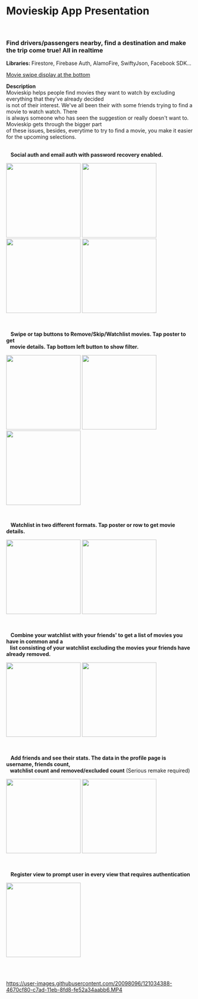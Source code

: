 # Movieskip App Presentation 

</br>
<h3>Find drivers/passengers nearby, find a destination and make the trip come true! All in realtime</h3>
<strong>Libraries: </strong> Firestore, Firebase Auth, AlamoFire, SwiftyJson, Facebook SDK...<br>

<a href="#b">Movie swipe display at the bottom</a>
<br>

<strong>Description</strong><br>
Movieskip helps people find movies they want to watch by excluding everything that they've already decided<br>
is not of their interest. We've all been their with some friends trying to find a movie to watch watch. There<br>
is always someone who has seen the suggestion or really doesn't want to. Movieskip gets through the bigger part<br>
of these issues, besides, everytime to try to find a movie, you make it easier for the upcoming selections.
<br><br>

 &nbsp; &nbsp;<strong>Social auth and email auth with password recovery enabled.</strong>
<p>
  <img src="https://github.com/marchelmon/PORTFOLIO/blob/master/Movieskip/assets/12.png" width="200">
  <img src="https://github.com/marchelmon/PORTFOLIO/blob/master/Movieskip/assets/11.png" width="200">
  <img src="https://github.com/marchelmon/PORTFOLIO/blob/master/Movieskip/assets/9.png" width="200">
  <img src="https://github.com/marchelmon/PORTFOLIO/blob/master/Movieskip/assets/10.png" width="200">  
</p>
<br>

 &nbsp; &nbsp;<strong>Swipe or tap buttons to Remove/Skip/Watchlist movies. Tap poster to get<br> 
 &nbsp; &nbsp;movie details. Tap bottom left button to show filter.</strong>
<p>
  <img src="https://github.com/marchelmon/PORTFOLIO/blob/master/Movieskip/assets/14.png" width="200">
  <img src="https://github.com/marchelmon/PORTFOLIO/blob/master/Movieskip/assets/8.png" width="200">  
  <img src="https://github.com/marchelmon/PORTFOLIO/blob/master/Movieskip/assets/5.png" width="200">
</p>
<br>

 &nbsp; &nbsp;<strong>Watchlist in two different formats. Tap poster or row to get movie details.</strong>
<p>
  <img src="https://github.com/marchelmon/PORTFOLIO/blob/master/Movieskip/assets/6.png" width="200">
  <img src="https://github.com/marchelmon/PORTFOLIO/blob/master/Movieskip/assets/13.png" width="200">  
</p>
<br>

 &nbsp; &nbsp;<strong>Combine your watchlist with your friends' to get a list of movies you have in common and a <br>
 &nbsp; &nbsp;list consisting of your watchlist excluding the movies your friends have already removed.</strong>
<p>
  <img src="https://github.com/marchelmon/PORTFOLIO/blob/master/Movieskip/assets/3.png" width="200">
  <img src="https://github.com/marchelmon/PORTFOLIO/blob/master/Movieskip/assets/4.png" width="200">
</p>
<br>

 &nbsp; &nbsp;<strong>Add friends and see their stats. The data in the profile page is username, friends count,<br>
 &nbsp; &nbsp;watchlist count and removed/excluded count</strong> (Serious remake required)
<p>
  <img src="https://github.com/marchelmon/PORTFOLIO/blob/master/Movieskip/assets/2.png" width="200">
  <img src="https://github.com/marchelmon/PORTFOLIO/blob/master/Movieskip/assets/1.png" width="200">
</p>
<br>

&nbsp; &nbsp;<strong>Register view to prompt user in every view that requires authentication</strong>
<p>
  <img src="https://github.com/marchelmon/PORTFOLIO/blob/master/Movieskip/assets/7.png" width="200">
</p>

<br><br>

https://user-images.githubusercontent.com/20098096/121034388-4670cf80-c7ad-11eb-8fd8-fe52a34aabb6.MP4

<a id="b"></a>





